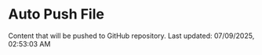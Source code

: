# Auto Push File

Content that will be pushed to GitHub repository.
Last updated: 07/09/2025, 02:53:03 AM